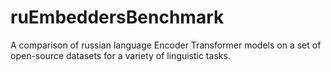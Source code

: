 # ruEmbeddersBenchmark
A comparison of russian language Encoder Transformer models on a set of open-source datasets for a variety of linguistic tasks.
